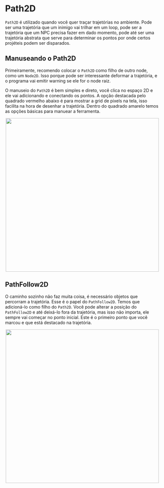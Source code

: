 # Path2D

`Path2D` é utilizado quando você quer traçar trajetórias no ambiente. Pode ser uma trajetória que um inimigo vai trilhar em um loop, pode ser a trajetória que um NPC precisa fazer em dado momento, pode até ser uma trajetória abstrata que serve para determinar os pontos por onde certos projéteis podem ser disparados.

## Manuseando o Path2D

Primeiramente, recomendo colocar o `Path2D` como filho de outro node, como um `Node2D`. Isso porque pode ser interessante deformar a trajetória, e o programa vai emitir warning se ele for o node raiz. 

O manuseio do `Path2D` é bem simples e direto, você clica no espaço 2D e ele vai adicionando e conectando os pontos. A opção destacada pelo quadrado vermelho abaixo é para mostrar a grid de pixels na tela, isso facilita na hora de desenhar a trajetória. Dentro do quadrado amarelo temos as opções básicas para manuear a ferramenta.  

<p align="center">
   <img src="https://github.com/user-attachments/assets/13c94570-8649-42f5-8f6e-2339fd6dfe06" width="500">
</p>

## PathFollow2D

O caminho sozinho não faz muita coisa, é necessário objetos que percorram a trajetória. Esse é o papel do `PathFollow2D`. Temos que adicioná-lo como filho do `Path2D`. Você pode alterar a posição do `PathFollow2D` e até deixá-lo fora da trajetória, mas isso não importa, ele sempre vai começar no ponto inicial. Este é o primeiro ponto que você marcou e que está destacado na trajetória.

<p align="center">
   <img src="https://github.com/user-attachments/assets/0bdbeac8-31f5-4486-9614-5341e440e70f" width="500">
</p>

